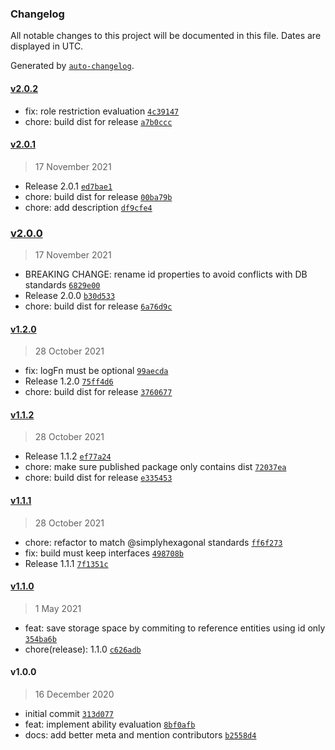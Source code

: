 ### Changelog

All notable changes to this project will be documented in this file. Dates are displayed in UTC.

Generated by [`auto-changelog`](https://github.com/CookPete/auto-changelog).

#### [v2.0.2](https://github.com/simplyhexagonal/doorlock/compare/v2.0.1...v2.0.2)

- fix: role restriction evaluation [`4c39147`](https://github.com/simplyhexagonal/doorlock/commit/4c39147278e402f4f07993a7227f57ff2f89c23c)
- chore: build dist for release [`a7b0ccc`](https://github.com/simplyhexagonal/doorlock/commit/a7b0cccc2497aea04b03a2495bfd06f0f1b3f927)

#### [v2.0.1](https://github.com/simplyhexagonal/doorlock/compare/v2.0.0...v2.0.1)

> 17 November 2021

- Release 2.0.1 [`ed7bae1`](https://github.com/simplyhexagonal/doorlock/commit/ed7bae1efe1a06928a48480b3b4664abf3f82395)
- chore: build dist for release [`00ba79b`](https://github.com/simplyhexagonal/doorlock/commit/00ba79bca8cd72b1e9de41c89ec0de3932fa11d4)
- chore: add description [`df9cfe4`](https://github.com/simplyhexagonal/doorlock/commit/df9cfe4c179f3dfb4888844652a97bb621f05360)

### [v2.0.0](https://github.com/simplyhexagonal/doorlock/compare/v1.2.0...v2.0.0)

> 17 November 2021

- BREAKING CHANGE: rename id properties to avoid conflicts with DB standards [`6829e00`](https://github.com/simplyhexagonal/doorlock/commit/6829e00eb9dc54f0e1c34254bfef18501be72d97)
- Release 2.0.0 [`b30d533`](https://github.com/simplyhexagonal/doorlock/commit/b30d533cdd354354ae128a86e6b1a5d2ee3b3d6c)
- chore: build dist for release [`6a76d9c`](https://github.com/simplyhexagonal/doorlock/commit/6a76d9cedae133ddc2f5376b5b7fea3d4975fcf8)

#### [v1.2.0](https://github.com/simplyhexagonal/doorlock/compare/v1.1.2...v1.2.0)

> 28 October 2021

- fix: logFn must be optional [`99aecda`](https://github.com/simplyhexagonal/doorlock/commit/99aecda623d18fd42cc73c81004174605dff22cc)
- Release 1.2.0 [`75ff4d6`](https://github.com/simplyhexagonal/doorlock/commit/75ff4d6a3c649e9f9a66aa33939a861db0c362d3)
- chore: build dist for release [`3760677`](https://github.com/simplyhexagonal/doorlock/commit/37606774b2ab19693a76e864acffb81417048baa)

#### [v1.1.2](https://github.com/simplyhexagonal/doorlock/compare/v1.1.1...v1.1.2)

> 28 October 2021

- Release 1.1.2 [`ef77a24`](https://github.com/simplyhexagonal/doorlock/commit/ef77a242fdf286ed9c353ae4ffaad758ed134aac)
- chore: make sure published package only contains dist [`72037ea`](https://github.com/simplyhexagonal/doorlock/commit/72037eaaacd094080cc7b99aefe419b565aaf6a5)
- chore: build dist for release [`e335453`](https://github.com/simplyhexagonal/doorlock/commit/e335453b70ddcb3f4de5a30d84a8f5208f8c71b1)

#### [v1.1.1](https://github.com/simplyhexagonal/doorlock/compare/v1.1.0...v1.1.1)

> 28 October 2021

- chore: refactor to match @simplyhexagonal standards [`ff6f273`](https://github.com/simplyhexagonal/doorlock/commit/ff6f273957e1d04ce26eee72edf6bb2d9aaeb6dc)
- fix: build must keep interfaces [`498708b`](https://github.com/simplyhexagonal/doorlock/commit/498708b2709ef04d56eb9988c1228e3a4386c003)
- Release 1.1.1 [`7f1351c`](https://github.com/simplyhexagonal/doorlock/commit/7f1351cc234f74a6e2af5b7a60bd24a8cf35318c)

#### [v1.1.0](https://github.com/simplyhexagonal/doorlock/compare/v1.0.0...v1.1.0)

> 1 May 2021

- feat: save storage space by commiting to reference entities using id only [`354ba6b`](https://github.com/simplyhexagonal/doorlock/commit/354ba6b5613a7d3c46b432317fdb0fb0c9f01db6)
- chore(release): 1.1.0 [`c626adb`](https://github.com/simplyhexagonal/doorlock/commit/c626adbb720dbc073fc1d9d2e57eafc9c2fa72aa)

#### v1.0.0

> 16 December 2020

- initial commit [`313d077`](https://github.com/simplyhexagonal/doorlock/commit/313d077ceae60bcaf3bdb3db410048d33b3b70fd)
- feat: implement ability evaluation [`8bf0afb`](https://github.com/simplyhexagonal/doorlock/commit/8bf0afb3eb9f4949408096e4eb7c98eaeef9d9b1)
- docs: add better meta and mention contributors [`b2558d4`](https://github.com/simplyhexagonal/doorlock/commit/b2558d4f65a4388daab753dbbf49ab61418b59fd)
